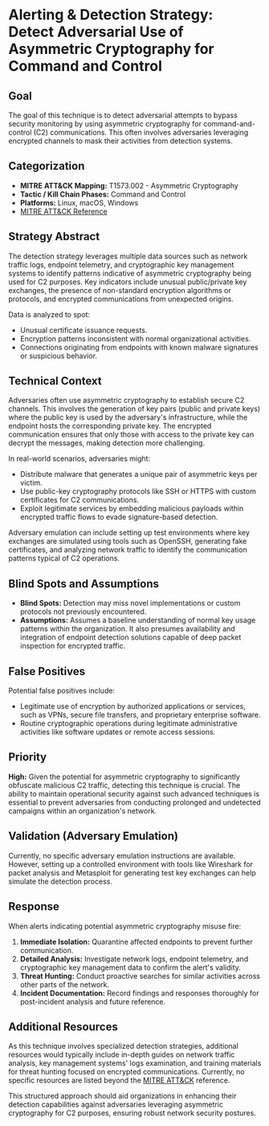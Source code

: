 # Alerting & Detection Strategy: Detect Adversarial Use of Asymmetric Cryptography for Command and Control

## Goal
The goal of this technique is to detect adversarial attempts to bypass security monitoring by using asymmetric cryptography for command-and-control (C2) communications. This often involves adversaries leveraging encrypted channels to mask their activities from detection systems.

## Categorization

- **MITRE ATT&CK Mapping:** T1573.002 - Asymmetric Cryptography
- **Tactic / Kill Chain Phases:** Command and Control
- **Platforms:** Linux, macOS, Windows
- [MITRE ATT&CK Reference](https://attack.mitre.org/techniques/T1573/002)

## Strategy Abstract
The detection strategy leverages multiple data sources such as network traffic logs, endpoint telemetry, and cryptographic key management systems to identify patterns indicative of asymmetric cryptography being used for C2 purposes. Key indicators include unusual public/private key exchanges, the presence of non-standard encryption algorithms or protocols, and encrypted communications from unexpected origins.

Data is analyzed to spot:
- Unusual certificate issuance requests.
- Encryption patterns inconsistent with normal organizational activities.
- Connections originating from endpoints with known malware signatures or suspicious behavior.

## Technical Context
Adversaries often use asymmetric cryptography to establish secure C2 channels. This involves the generation of key pairs (public and private keys) where the public key is used by the adversary's infrastructure, while the endpoint hosts the corresponding private key. The encrypted communication ensures that only those with access to the private key can decrypt the messages, making detection more challenging.

In real-world scenarios, adversaries might:
- Distribute malware that generates a unique pair of asymmetric keys per victim.
- Use public-key cryptography protocols like SSH or HTTPS with custom certificates for C2 communications.
- Exploit legitimate services by embedding malicious payloads within encrypted traffic flows to evade signature-based detection.

Adversary emulation can include setting up test environments where key exchanges are simulated using tools such as OpenSSH, generating fake certificates, and analyzing network traffic to identify the communication patterns typical of C2 operations.

## Blind Spots and Assumptions
- **Blind Spots:** Detection may miss novel implementations or custom protocols not previously encountered.
- **Assumptions:** Assumes a baseline understanding of normal key usage patterns within the organization. It also presumes availability and integration of endpoint detection solutions capable of deep packet inspection for encrypted traffic.

## False Positives
Potential false positives include:
- Legitimate use of encryption by authorized applications or services, such as VPNs, secure file transfers, and proprietary enterprise software.
- Routine cryptographic operations during legitimate administrative activities like software updates or remote access sessions.

## Priority
**High:** Given the potential for asymmetric cryptography to significantly obfuscate malicious C2 traffic, detecting this technique is crucial. The ability to maintain operational security against such advanced techniques is essential to prevent adversaries from conducting prolonged and undetected campaigns within an organization's network.

## Validation (Adversary Emulation)
Currently, no specific adversary emulation instructions are available. However, setting up a controlled environment with tools like Wireshark for packet analysis and Metasploit for generating test key exchanges can help simulate the detection process.

## Response
When alerts indicating potential asymmetric cryptography misuse fire:
1. **Immediate Isolation:** Quarantine affected endpoints to prevent further communication.
2. **Detailed Analysis:** Investigate network logs, endpoint telemetry, and cryptographic key management data to confirm the alert's validity.
3. **Threat Hunting:** Conduct proactive searches for similar activities across other parts of the network.
4. **Incident Documentation:** Record findings and responses thoroughly for post-incident analysis and future reference.

## Additional Resources
As this technique involves specialized detection strategies, additional resources would typically include in-depth guides on network traffic analysis, key management systems' logs examination, and training materials for threat hunting focused on encrypted communications. Currently, no specific resources are listed beyond the [MITRE ATT&CK](https://attack.mitre.org/techniques/T1573/002) reference.

This structured approach should aid organizations in enhancing their detection capabilities against adversaries leveraging asymmetric cryptography for C2 purposes, ensuring robust network security postures.
